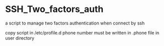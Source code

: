 # SSH_Two_factors_auth
a script to manage two factors authentication when connect by ssh


copy script in /etc/profile.d
phone number must be written in .phone file in user directory 
